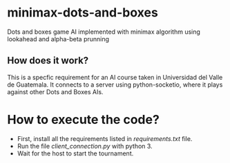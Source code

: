 # minimax-dots-and-boxes
Dots and boxes game AI implemented with minimax algorithm using lookahead and alpha-beta prunning 


## How does it work?
This is a specfic requirement for an AI course taken in Universidad del Valle de Guatemala. It connects to a server using python-socketio, where it plays against other Dots and Boxes AIs.


# How to execute the code?
- First, install all the requirements listed in _requirements.txt_ file.
- Run the file _client_connection.py_ with python 3.
- Wait for the host to start the tournament.
